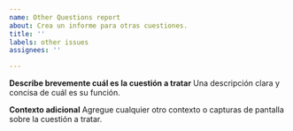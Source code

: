 ```yaml
---
name: Other Questions report
about: Crea un informe para otras cuestiones.
title: ''
labels: other issues
assignees: ''

---
```


**Describe brevemente cuál es la cuestión a tratar**
Una descripción clara y concisa de cuál es su función.

**Contexto adicional**
Agregue cualquier otro contexto o capturas de pantalla sobre la cuestión a tratar.
